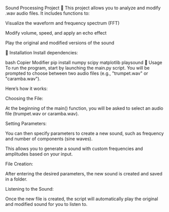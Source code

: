 Sound Processing Project 🎵
This project allows you to analyze and modify .wav audio files.
It includes functions to:

Visualize the waveform and frequency spectrum (FFT)

Modify volume, speed, and apply an echo effect

Play the original and modified versions of the sound

📌 Installation
Install dependencies:

bash
Copier
Modifier
pip install numpy scipy matplotlib playsound
📝 Usage
To run the program, start by launching the main.py script. You will be prompted to choose between two audio files (e.g., "trumpet.wav" or "caramba.wav").

Here’s how it works:

Choosing the File:

At the beginning of the main() function, you will be asked to select an audio file (trumpet.wav or caramba.wav).

Setting Parameters:

You can then specify parameters to create a new sound, such as frequency and number of components (sine waves).

This allows you to generate a sound with custom frequencies and amplitudes based on your input.

File Creation:

After entering the desired parameters, the new sound is created and saved in a folder.

Listening to the Sound:

Once the new file is created, the script will automatically play the original and modified sound for you to listen to.
